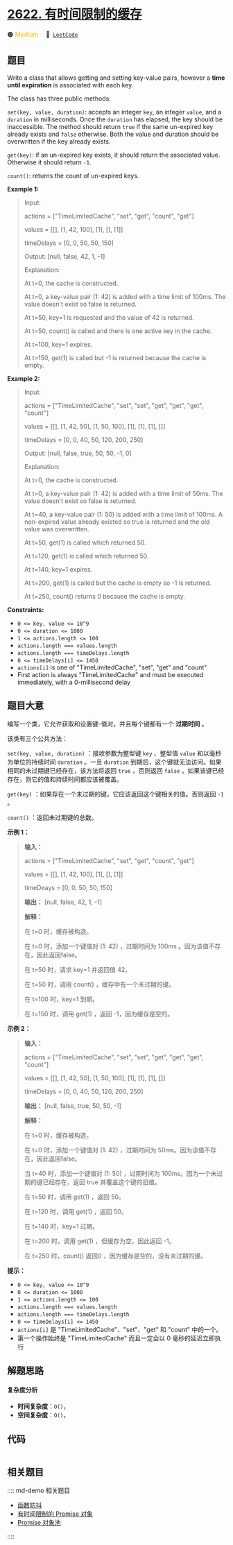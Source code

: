# [2622. 有时间限制的缓存](https://leetcode.com/problems/cache-with-time-limit)

🟠 <font color=#ffb800>Medium</font>&emsp; 🔗&ensp;[`LeetCode`](https://leetcode.com/problems/cache-with-time-limit)


## 题目

Write a class that allows getting and setting key-value pairs, however a
**time until expiration**  is associated with each key.

The class has three public methods:

`set(key, value, duration)`: accepts an integer `key`, an integer `value`, and
a `duration` in milliseconds. Once the `duration` has elapsed, the key should
be inaccessible. The method should return `true` if the same un-expired key
already exists and `false` otherwise. Both the value and duration should be
overwritten if the key already exists.

`get(key)`: if an un-expired key exists, it should return the associated
value. Otherwise it should return `-1`.

`count()`: returns the count of un-expired keys.



**Example 1:**

> Input: 
> 
> actions = ["TimeLimitedCache", "set", "get", "count", "get"]
> 
> values = [[], [1, 42, 100], [1], [], [1]]
> 
> timeDelays = [0, 0, 50, 50, 150]
> 
> Output: [null, false, 42, 1, -1]
> 
> Explanation:
> 
> At t=0, the cache is constructed.
> 
> At t=0, a key-value pair (1: 42) is added with a time limit of 100ms. The value doesn't exist so false is returned.
> 
> At t=50, key=1 is requested and the value of 42 is returned.
> 
> At t=50, count() is called and there is one active key in the cache.
> 
> At t=100, key=1 expires.
> 
> At t=150, get(1) is called but -1 is returned because the cache is empty.

**Example 2:**

> Input: 
> 
> actions = ["TimeLimitedCache", "set", "set", "get", "get", "get", "count"]
> 
> values = [[], [1, 42, 50], [1, 50, 100], [1], [1], [1], []]
> 
> timeDelays = [0, 0, 40, 50, 120, 200, 250]
> 
> Output: [null, false, true, 50, 50, -1, 0]
> 
> Explanation:
> 
> At t=0, the cache is constructed.
> 
> At t=0, a key-value pair (1: 42) is added with a time limit of 50ms. The value doesn't exist so false is returned.
> 
> At t=40, a key-value pair (1: 50) is added with a time limit of 100ms. A non-expired value already existed so true is returned and the old value was overwritten.
> 
> At t=50, get(1) is called which returned 50.
> 
> At t=120, get(1) is called which returned 50.
> 
> At t=140, key=1 expires.
> 
> At t=200, get(1) is called but the cache is empty so -1 is returned.
> 
> At t=250, count() returns 0 because the cache is empty.

**Constraints:**

  * `0 <= key, value <= 10^9`
  * `0 <= duration <= 1000`
  * `1 <= actions.length <= 100`
  * `actions.length === values.length`
  * `actions.length === timeDelays.length`
  * `0 <= timeDelays[i] <= 1450`
  * `actions[i]` is one of "TimeLimitedCache", "set", "get" and "count"
  * First action is always "TimeLimitedCache" and must be executed immediately, with a 0-millisecond delay


## 题目大意

编写一个类，它允许获取和设置键-值对，并且每个键都有一个 **过期时间**  。

该类有三个公共方法：

`set(key, value, duration)` ：接收参数为整型键 `key` 、整型值 `value` 和以毫秒为单位的持续时间
`duration` 。一旦 `duration` 到期后，这个键就无法访问。如果相同的未过期键已经存在，该方法将返回 `true` ，否则返回
`false` 。如果该键已经存在，则它的值和持续时间都应该被覆盖。

`get(key)` ：如果存在一个未过期的键，它应该返回这个键相关的值。否则返回 `-1` 。

`count()` ：返回未过期键的总数。



**示例 1：**

> 
> 
> 
> 
> 
> **输入：** 
> 
> actions = ["TimeLimitedCache", "set", "get", "count", "get"]
> 
> values = [[], [1, 42, 100], [1], [], [1]]
> 
> timeDeays = [0, 0, 50, 50, 150]
> 
> **输出：** [null, false, 42, 1, -1]
> 
> **解释：**
> 
> 在 t=0 时，缓存被构造。
> 
> 在 t=0 时，添加一个键值对 (1: 42) ，过期时间为 100ms 。因为该值不存在，因此返回false。
> 
> 在 t=50 时，请求 key=1 并返回值 42。
> 
> 在 t=50 时，调用 count() ，缓存中有一个未过期的键。
> 
> 在 t=100 时，key=1 到期。
> 
> 在 t=150 时，调用 get(1) ，返回 -1，因为缓存是空的。
> 
> 

**示例 2：**

> 
> 
> 
> 
> 
> **输入：**
> 
> actions = ["TimeLimitedCache", "set", "set", "get", "get", "get", "count"]
> 
> values = [[], [1, 42, 50], [1, 50, 100], [1], [1], [1], []]
> 
> timeDelays = [0, 0, 40, 50, 120, 200, 250]
> 
> **输出：** [null, false, true, 50, 50, -1]
> 
> **解释：**
> 
> 在 t=0 时，缓存被构造。
> 
> 在 t=0 时，添加一个键值对 (1: 42) ，过期时间为 50ms。因为该值不存在，因此返回false。
> 
> 当 t=40 时，添加一个键值对 (1: 50) ，过期时间为 100ms。因为一个未过期的键已经存在，返回 true 并覆盖这个键的旧值。
> 
> 在 t=50 时，调用 get(1) ，返回 50。
> 
> 在 t=120 时，调用 get(1) ，返回 50。
> 
> 在 t=140 时，key=1 过期。
> 
> 在 t=200 时，调用 get(1) ，但缓存为空，因此返回 -1。
> 
> 在 t=250 时，count() 返回0 ，因为缓存是空的，没有未过期的键。
> 
> 



**提示：**

  * `0 <= key, value <= 10^9`
  * `0 <= duration <= 1000`
  * `1 <= actions.length <= 100`
  * `actions.length === values.length`
  * `actions.length === timeDelays.length`
  * `0 <= timeDelays[i] <= 1450`
  * `actions[i]` 是 "TimeLimitedCache"、"set"、"get" 和 "count" 中的一个。
  * 第一个操作始终是 "TimeLimitedCache" 而且一定会以 0 毫秒的延迟立即执行


## 解题思路

#### 复杂度分析

- **时间复杂度**：`O()`，
- **空间复杂度**：`O()`，

## 代码

```javascript

```

## 相关题目

:::: md-demo 相关题目
- [函数防抖](https://leetcode.com/problems/debounce)
- [有时间限制的 Promise 对象](https://leetcode.com/problems/promise-time-limit)
- [Promise 对象池](https://leetcode.com/problems/promise-pool)

::::
